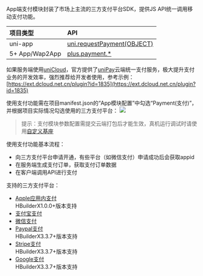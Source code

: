 App端支付模块封装了市场上主流的三方支付平台SDK，提供JS API统一调用移动支付功能。

|项目类型|API|
|:-|:-|
|uni-app|[uni.requestPayment(OBJECT)](api/plugins/payment?id=requestpayment)|
|5+ App/Wap2App|[plus.payment.*](https://www.html5plus.org/doc/zh_cn/payment.html)

如果服务端使用[uniCloud](https://uniapp.dcloud.io/uniCloud/README)，官方提供了[uniPay](https://uniapp.dcloud.io/uniCloud/unipay)云端统一支付服务，极大提升支付业务的开发效率，强烈推荐给开发者使用，参考示例：[https://ext.dcloud.net.cn/plugin?id=1835](https://ext.dcloud.net.cn/plugin?id=1835)

使用支付功能需在项目manifest.json的“App模块配置”中勾选“Payment(支付)”，并根据项目实际情况勾选使用的三方支付平台：
![](https://partner-dcloud-native.oss-cn-hangzhou.aliyuncs.com/images/uniapp/payment/modules.png)

> 提示：支付模块参数配置需提交云端打包后才能生效，真机运行调试时请使用[自定义基座](http://ask.dcloud.net.cn/article/35115)

使用支付功能基本流程：
- 向三方支付平台申请开通，有些平台（如微信支付）申请成功后会获取appid
- 在服务端生成支付订单，获取支付订单数据
- 在客户端调用API进行支付

支持的三方支付平台：
- [Apple应用内支付](https://uniapp.dcloud.io/app-payment-aip)  
HBuilderX1.0.0+版本支持
- [支付宝支付](https://uniapp.dcloud.io/app-payment-alipay)  
- [微信支付](https://uniapp.dcloud.io/app-payment-weixin)  
- [Paypal支付](https://uniapp.dcloud.io/app-payment-paypal)  
HBuilderX3.3.7+版本支持
- [Stripe支付](https://uniapp.dcloud.io/app-payment-stripe)  
HBuilderX3.3.7+版本支持
- [Google支付](https://uniapp.dcloud.io/app-payment-google)  
HBuilderX3.3.7+版本支持

